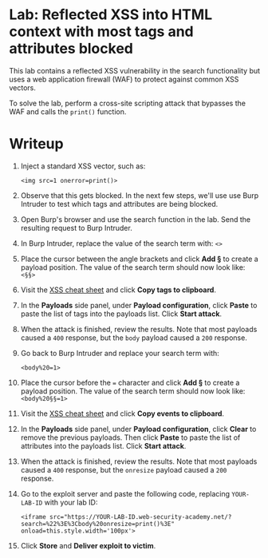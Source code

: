 # Lab: Reflected XSS into HTML context with most tags and attributes blocked

This lab contains a reflected XSS vulnerability in the search functionality but uses a web application firewall (WAF) to protect against common XSS vectors.

To solve the lab, perform a cross-site scripting attack that bypasses the WAF and calls the `print()` function.


# Writeup

1. Inject a standard XSS vector, such as:
    
    `<img src=1 onerror=print()>`
2. Observe that this gets blocked. In the next few steps, we'll use use Burp Intruder to test which tags and attributes are being blocked.
3. Open Burp's browser and use the search function in the lab. Send the resulting request to Burp Intruder.
4. In Burp Intruder, replace the value of the search term with: `<>`
5. Place the cursor between the angle brackets and click **Add §** to create a payload position. The value of the search term should now look like: `<§§>`
6. Visit the [XSS cheat sheet](https://portswigger.net/web-security/cross-site-scripting/cheat-sheet) and click **Copy tags to clipboard**.
7. In the **Payloads** side panel, under **Payload configuration**, click **Paste** to paste the list of tags into the payloads list. Click **Start attack**.
8. When the attack is finished, review the results. Note that most payloads caused a `400` response, but the `body` payload caused a `200` response.
9. Go back to Burp Intruder and replace your search term with:
    
    `<body%20=1>`
10. Place the cursor before the `=` character and click **Add §** to create a payload position. The value of the search term should now look like: `<body%20§§=1>`
11. Visit the [XSS cheat sheet](https://portswigger.net/web-security/cross-site-scripting/cheat-sheet) and click **Copy events to clipboard**.
12. In the **Payloads** side panel, under **Payload configuration**, click **Clear** to remove the previous payloads. Then click **Paste** to paste the list of attributes into the payloads list. Click **Start attack**.
13. When the attack is finished, review the results. Note that most payloads caused a `400` response, but the `onresize` payload caused a `200` response.
14. Go to the exploit server and paste the following code, replacing `YOUR-LAB-ID` with your lab ID:
    
    `<iframe src="https://YOUR-LAB-ID.web-security-academy.net/?search=%22%3E%3Cbody%20onresize=print()%3E" onload=this.style.width='100px'>`
15. Click **Store** and **Deliver exploit to victim**.